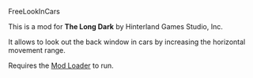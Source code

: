 FreeLookInCars


This is a mod for **The Long Dark** by Hinterland Games Studio, Inc.


It allows to look out the back window in cars by increasing the horizontal movement range.


Requires the [Mod Loader](https://github.com/zeobviouslyfakeacc/ModLoaderInstaller) to run.
